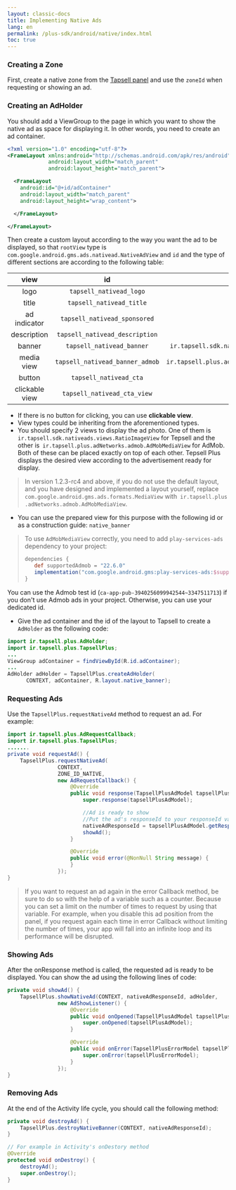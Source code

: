 ```yaml
---
layout: classic-docs
title: Implementing Native Ads
lang: en
permalink: /plus-sdk/android/native/index.html
toc: true
---
```

### Creating a Zone
First, create a native zone from the [Tapsell panel](https://dashboard.tapsell.ir/) and use the `zoneId` when requesting or showing an ad.

### Creating an AdHolder
You should add a ViewGroup to the page in which you want to show the native ad as space for displaying it. In other words, you need to create an ad container.

```xml
<?xml version="1.0" encoding="utf-8"?>
<FrameLayout xmlns:android="http://schemas.android.com/apk/res/android"
             android:layout_width="match_parent"
             android:layout_height="match_parent">

  <FrameLayout
    android:id="@+id/adContainer"
    android:layout_width="match_parent"
    android:layout_height="wrap_content">

  </FrameLayout>

</FrameLayout>
````

Then create a custom layout according to the way you want the ad to be displayed, so that `rootView` type is` com.google.android.gms.ads.nativead.NativeAdView` and `id` and the type of different sections are according to the following table:

|       view       |              id              | type  |
|:------------:|:----------------------------:|:-:|
|     logo     |     `tapsell_nativead_logo`    | `ImageView`  |
|     title    |    `tapsell_nativead_title`    | `TextView`  |
| ad indicator |  `tapsell_nativead_sponsored`  | `View`  |
|  description | `tapsell_nativead_description` | `TextView`  |
|    banner    |    `tapsell_nativead_banner`   | `ir.tapsell.sdk.nativeads.views.RatioImageView`  |
|  media view  |`tapsell_nativead_banner_admob` | `ir.tapsell.plus.adNetworks.admob.AdMobMediaView`  |
|    button    |     `tapsell_nativead_cta`     | `TextView`  |
|    clickable view    |     `tapsell_nativead_cta_view`     | `View`  |


* If there is no button for clicking, you can use **clickable view**.
* View types could be inheriting from the aforementioned types.
* You should specify 2 views to display the ad photo. One of them is `ir.tapsell.sdk.nativeads.views.RatioImageView` for Tepsell and the other is` ir.tapsell.plus.adNetworks.admob.AdMobMediaView` for AdMob. Both of these can be placed exactly on top of each other. Tepsell Plus displays the desired view according to the advertisement ready for display.
> In version 1.2.3-rc4 and above, if you do not use the default layout, and you have designed and implemented a layout yourself, replace `com.google.android.gms.ads.formats.MediaView` with` ir.tapsell.plus .adNetworks.admob.AdMobMediaView`.
* You can use the prepared view for this purpose with the following id or as a construction guide:
`native_banner`

> To use `AdMobMediaView` correctly, you need to add `play-services-ads` dependency to your project:
> ```groovy
> dependencies {
>    def supportedAdmob = "22.6.0"
>    implementation("com.google.android.gms:play-services-ads:$supportedAdmob")
> }
> ```
You can use the Admob test id (`ca-app-pub-3940256099942544~3347511713`) if you don't use Admob ads in your project. Otherwise, you can use your dedicated id.

* Give the ad container and the id of the layout to Tapsell to create a `AdHolder` as the following code:

```java
import ir.tapsell.plus.AdHolder;
import ir.tapsell.plus.TapsellPlus;
...
ViewGroup adContainer = findViewById(R.id.adContainer);
...
AdHolder adHolder = TapsellPlus.createAdHolder(
      CONTEXT, adContainer, R.layout.native_banner);
```

### Requesting Ads
Use the `TapsellPlus.requestNativeAd` method to request an ad. For example:

```java
import ir.tapsell.plus.AdRequestCallback;
import ir.tapsell.plus.TapsellPlus;
.......
private void requestAd() {
    TapsellPlus.requestNativeAd(
                CONTEXT,
                ZONE_ID_NATIVE,
                new AdRequestCallback() {
                    @Override
                    public void response(TapsellPlusAdModel tapsellPlusAdModel) {
                        super.response(tapsellPlusAdModel);

                        //Ad is ready to show
                        //Put the ad's responseId to your responseId variable
                        nativeAdResponseId = tapsellPlusAdModel.getResponseId();
                        showAd();
                    }

                    @Override
                    public void error(@NonNull String message) {
                    }
                });
}
```

> If you want to request an ad again in the error Callback method, be sure to do so with the help of a variable such as a counter. Because you can set a limit on the number of times to request by using that variable. For example, when you disable this ad position from the panel, if you request again each time in error Callback without limiting the number of times, your app will fall into an infinite loop and its performance will be disrupted.

### Showing Ads
After the onResponse method is called, the requested ad is ready to be displayed. You can show the ad using the following lines of code:

```java
private void showAd() {
    TapsellPlus.showNativeAd(CONTEXT, nativeAdResponseId, adHolder,
                new AdShowListener() {
                    @Override
                    public void onOpened(TapsellPlusAdModel tapsellPlusAdModel) {
                        super.onOpened(tapsellPlusAdModel);
                    }

                    @Override
                    public void onError(TapsellPlusErrorModel tapsellPlusErrorModel) {
                        super.onError(tapsellPlusErrorModel);
                    }
                });
}
```

### Removing Ads
At the end of the Activity life cycle, you should call the following method:

```java
private void destroyAd() {
    TapsellPlus.destroyNativeBanner(CONTEXT, nativeAdResponseId);
}

// For example in Activity's onDestory method
@Override
protected void onDestroy() {
    destroyAd();
    super.onDestroy();
}
```
